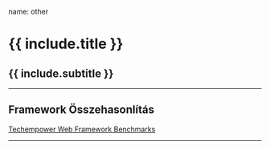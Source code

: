 name: other

# {{ include.title }}
## {{ include.subtitle }}

---

## Framework Összehasonlítás

[Techempower Web Framework Benchmarks](https://www.techempower.com/benchmarks/)

---